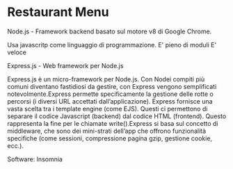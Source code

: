 # Restaurant Menu

Node.js - Framework backend basato sul motore v8 di Google Chrome.

Usa javascritp come linguaggio di programmazione.
E' pieno di moduli
E' veloce


Express.js - Web framework per Node.js
   
Express.js è un micro-framework per Node.js. Con Nodei compiti più comuni diventano fastidiosi da gestire, con Express vengono semplificati notevolmente.Express permette specificamente la gestione delle rotte o percorsi (i diversi URL accettati dall’applicazione).
Express fornisce una vasta scelta tra i template engine (come EJS). Questi ci permettono di separare il codice Javascript (backend) dal codice HTML (frontend). Questo rappresenta la fine per le chiamate write().Express si basa sul concetto di middleware, che sono dei mini-strati dell’app che offrono funzionalità specifiche (come sessioni, compressione pagina gzip, gestione cookie, ecc.).





Software:
Insomnia
